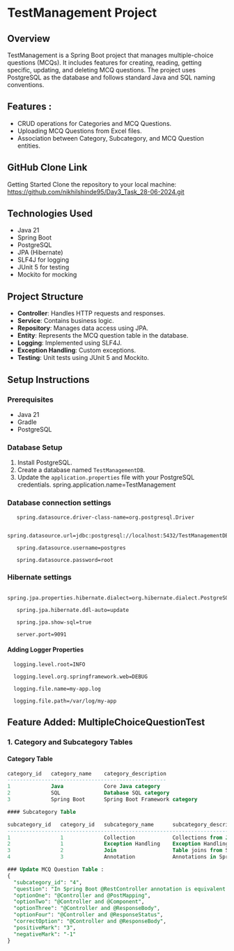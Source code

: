 # TestManagement Project

## Overview

TestManagement is a Spring Boot project that manages multiple-choice questions (MCQs). 
It includes features for creating, reading, getting specific, updating, and deleting MCQ questions. 
The project uses PostgreSQL as the database and follows standard Java and SQL naming conventions.

## Features : 
- CRUD operations for Categories and MCQ Questions.
- Uploading MCQ Questions from Excel files.
- Association between Category, Subcategory, and MCQ Question entities.

## GitHub Clone Link

Getting Started Clone the repository to your local machine: https://github.com/nikhilshinde95/Day3_Task_28-06-2024.git

## Technologies Used

- Java 21
- Spring Boot 
- PostgreSQL
- JPA (Hibernate)
- SLF4J for logging
- JUnit 5 for testing
- Mockito for mocking

## Project Structure

- **Controller**: Handles HTTP requests and responses.
- **Service**: Contains business logic.
- **Repository**: Manages data access using JPA.
- **Entity**: Represents the MCQ question table in the database.
- **Logging**: Implemented using SLF4J.
- **Exception Handling**: Custom exceptions.
- **Testing**: Unit tests using JUnit 5 and Mockito.

## Setup Instructions

### Prerequisites

- Java 21
- Gradle
- PostgreSQL 

### Database Setup

1. Install PostgreSQL.
2. Create a database named `TestManagementDB`.
3. Update the `application.properties` file with your PostgreSQL credentials.
   spring.application.name=TestManagement
### Database connection settings

       spring.datasource.driver-class-name=org.postgresql.Driver

       spring.datasource.url=jdbc:postgresql://localhost:5432/TestManagementDB
      
       spring.datasource.username=postgres

       spring.datasource.password=root
### Hibernate settings

       spring.jpa.properties.hibernate.dialect=org.hibernate.dialect.PostgreSQLDialect

       spring.jpa.hibernate.ddl-auto=update

       spring.jpa.show-sql=true

       server.port=9091
#### Adding Logger Properties

      logging.level.root=INFO
      
      logging.level.org.springframework.web=DEBUG
      
      logging.file.name=my-app.log
      
      logging.file.path=/var/log/my-app

## Feature Added: MultipleChoiceQuestionTest

### 1. Category and Subcategory Tables

#### Category Table
```sql
category_id   category_name    category_description
---------------------------------------------------
1             Java             Core Java category
2             SQL              Database SQL category
3             Spring Boot      Spring Boot Framework category

#### Subcategory Table

subcategory_id   category_id   subcategory_name      subcategory_description
-----------------------------------------------------------------------------
1                1             Collection            Collections from Java
2                1             Exception Handling    Exception Handling from Java
3                2             Join                  Table joins from SQL
4                3             Annotation            Annotations in Spring

### Update MCQ Question Table : 
{
  "subcategory_id": "4",
  "question": "In Spring Boot @RestController annotation is equivalent to",
  "optionOne": "@Controller and @PostMapping",
  "optionTwo": "@Controller and @Component",
  "optionThree": "@Controller and @ResponseBody",
  "optionFour": "@Controller and @ResponseStatus",
  "correctOption": "@Controller and @ResponseBody",
  "positiveMark": "3",
  "negativeMark": "-1"
}

